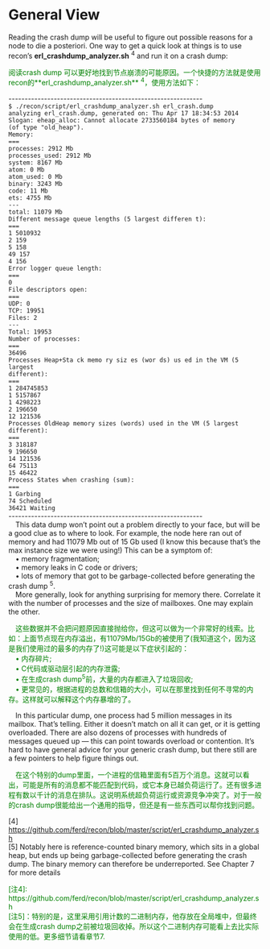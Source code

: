 # General View
Reading the crash dump will be useful to figure out possible reasons for a node to die a posteriori. One way to get a quick look at things is to use recon’s **erl_crashdump_analyzer.sh** <sup>4</sup>
and run it on a crash dump:<br>
<p></p> <font color="green">
阅读crash dump 可以更好地找到节点崩溃的可能原因。一个快捷的方法就是使用recon的**erl_crashdump_analyzer.sh** <sup>4</sup>，使用方法如下：
</font> <p></p>

------------------------------------------------------------<br>
`$ ./recon/script/erl_crashdump_analyzer.sh erl_crash.dump`<br>
`analyzing erl_crash.dump, generated on: Thu Apr 17 18:34:53 2014`<br>
`Slogan: eheap_alloc: Cannot allocate 2733560184 bytes of memory`<br>
`(of type "old_heap").`<br>
`Memory:`<br>
`===`<br>
`processes: 2912 Mb`<br>
`processes_used: 2912 Mb`<br>
`system: 8167 Mb`<br>
`atom: 0 Mb`<br>
`atom_used: 0 Mb`<br>
`binary: 3243 Mb`<br>
`code: 11 Mb`<br>
`ets: 4755 Mb`<br>
`---`<br>
`total: 11079 Mb`<br>
`Different message queue lengths (5 largest differen t):`<br>
`===`<br>
`1 5010932`<br>
`2 159`<br>
`5 158`<br>
`49 157`<br>
`4 156`<br>
`Error logger queue length:`<br>
`===`<br>
`0`<br>
`File descriptors open:`<br>
`===`<br>
`UDP: 0`<br>
`TCP: 19951`<br>
`Files: 2`<br>
`---`<br>
`Total: 19953`<br>
`Number of processes:`<br>
`===`<br>
`36496`<br>
`Processes Heap+Sta ck memo ry siz es (wor ds) us ed in the VM (5 largest`<br>
`different):`<br>
`===`<br>
`1 284745853`<br>
`1 5157867`<br>
`1 4298223`<br>
`2 196650`<br>
`12 121536`<br>
`Processes OldHeap memory sizes (words) used in the VM (5 largest`<br>
`different):`<br>
`===`<br>
`3 318187`<br>
`9 196650`<br>
`14 121536`<br>
`64 75113`<br>
`15 46422`<br>
`Process States when crashing (sum):`<br>
`===`<br>
`1 Garbing`<br>
`74 Scheduled`<br>
`36421 Waiting`<br>
------------------------------------------------------------<br>
&emsp;This data dump won’t point out a problem directly to your face, but will be a good clue as to where to look. For example, the node here ran out of memory and had 11079 Mb out of 15 Gb used (I know this because that’s the max instance size we were using!) This can be a symptom of:<br>
&emsp;• memory fragmentation;<br>
&emsp;• memory leaks in C code or drivers;<br>
&emsp;• lots of memory that got to be garbage-collected before generating the crash dump <sup>5</sup>.<br>
&emsp;More generally, look for anything surprising for memory there. Correlate it with the
number of processes and the size of mailboxes. One may explain the other.<br>
<p></p> <font color="green">
&emsp;这些数据并不会把问题原因直接抛给你，但这可以做为一个非常好的线索。比如：上面节点现在内存溢出，有11079Mb/15Gb的被使用了(我知道这个，因为这是我们使用过的最多的内存了!)这可能是以下症状引起的：<br>
&emsp;• 内存碎片;<br>
&emsp;• C代码或驱动层引起的内存泄露;<br>
&emsp;• 在生成crash dump<sup>5</sup>前，大量的内存都进入了垃圾回收;<br>
&emsp;• 更常见的，根据进程的总数和信箱的大小，可以在那里找到任何不寻常的内存。这样就可以解释这个内存暴增的了。<br>
</font> <p></p>

&emsp;In this particular dump, one process had 5 million messages in its mailbox. That’s
telling. Either it doesn’t match on all it can get, or it is getting overloaded. There are
also dozens of processes with hundreds of messages queued up — this can point towards
overload or contention. It’s hard to have general advice for your generic crash dump, but
there still are a few pointers to help figure things out.<br>
<p></p> <font color="green">
&emsp;在这个特别的dump里面，一个进程的信箱里面有5百万个消息。这就可以看出，可能是所有的消息都不能匹配到代码，或它本身已越负荷运行了。还有很多进程有数以千计的消息在排队。这说明系统超负荷运行或资源竞争冲突了。对于一般的crash dump很能给出一个通用的指导，但还是有一些东西可以帮你找到问题。<br>
</font> <p></p>

[4] https://github.com/ferd/recon/blob/master/script/erl_crashdump_analyzer.sh<br>
[5] Notably here is reference-counted binary memory, which sits in a global heap, but ends up being garbage-collected before generating the crash dump. The binary memory can therefore be underreported. See Chapter 7 for more details
<p></p> <font color="green">
[注4]: https://github.com/ferd/recon/blob/master/script/erl_crashdump_analyzer.sh<br>
[注5]：特别的是，这里采用引用计数的二进制内存，他存放在全局堆中，但最终会在生成crash dump之前被垃圾回收掉。所以这个二进制内存可能看上去比实际使用的低。更多细节请看章节7.<br>
</font> <p></p>
